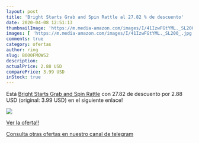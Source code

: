 ```yaml
---
layout: post
title: 'Bright Starts Grab and Spin Rattle al 27.82 % de descuento'
date: 2020-04-08 12:51:13
thumbnailImage: 'https://m.media-amazon.com/images/I/41IzwFGtYML._SL200_.jpg'
images: [ 'https://m.media-amazon.com/images/I/41IzwFGtYML._SL200_.jpg' ]
comments: true
category: ofertas
author: ring
slug: B000FMQWS2
description:
actualPrice: 2.88 USD
comparePrice: 3.99 USD
inStock: true
---
```


Está [Bright Starts Grab and Spin Rattle](https://www.amazon.com/dp/B000FMQWS2/?tag=redken08-20) con 27.82 de descuento por 2.88 USD (original: 3.99 USD) en el siguiente enlace!

[![](https://m.media-amazon.com/images/I/41IzwFGtYML._SL200_.jpg)](https://www.amazon.com/dp/B000FMQWS2/?tag=redken08-20)

[Ver la oferta!!](https://www.amazon.com/dp/B000FMQWS2/?tag=redken08-20)

[Consulta otras ofertas en nuestro canal de telegram](https://t.me/s/ofertas25)
